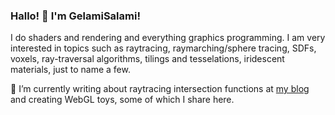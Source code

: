 ### Hallo! 👋 I'm GelamiSalami!
I do shaders and rendering and everything graphics programming. I am very interested in topics such as raytracing, raymarching/sphere tracing, SDFs, voxels, ray-traversal algorithms, tilings and tesselations, iridescent materials, just to name a few.

🔭 I’m currently writing about raytracing intersection functions at [my blog](https://gelamisalami.github.io/blog/) and creating WebGL toys, some of which I share here.

<!--
**GelamiSalami/GelamiSalami** is a ✨ _special_ ✨ repository because its `README.md` (this file) appears on your GitHub profile.

Here are some ideas to get you started:

- 🔭 I’m currently working on ...
- 🌱 I’m currently learning ...
- 👯 I’m looking to collaborate on ...
- 🤔 I’m looking for help with ...
- 💬 Ask me about ...
- 📫 How to reach me: ...
- 😄 Pronouns: ...
- ⚡ Fun fact: ...
-->
